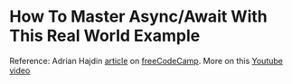 # How To Master Async/Await With This Real World Example

Reference: Adrian Hajdin [article](https://medium.freecodecamp.org/how-to-master-async-await-with-this-real-world-example-19107e7558ad)
on [freeCodeCamp](https://medium.freecodecamp.org/). More on this [Youtube video](https://www.youtube.com/watch?v=mlb525FgU3k)



